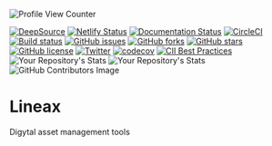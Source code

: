 ![Profile View Counter](https://komarev.com/ghpvc/?username=KOSASIH)

[![DeepSource](https://deepsource.io/gh/KOSASIH/Lineax.svg/?label=active+issues&show_trend=true&token=ve6EiNv29t9x44jsFnlnyJq-)](https://deepsource.io/gh/KOSASIH/Lineax/?ref=repository-badge)
[![Netlify Status](https://api.netlify.com/api/v1/badges/b7aa1efd-154a-45cc-ac88-8adcdc18d57e/deploy-status)](https://app.netlify.com/sites/lineax/deploys)
[![Documentation Status](https://readthedocs.org/projects/lineax/badge/?version=latest)](https://lineax.readthedocs.io/en/latest/?badge=latest)
[![CircleCI](https://circleci.com/gh/KOSASIH/Lineax/tree/main.svg?style=svg)](https://circleci.com/gh/KOSASIH/Lineax/tree/main)
[![Build status](https://ci.appveyor.com/api/projects/status/n6ek87ux8o6al57s?svg=true)](https://ci.appveyor.com/project/KOSASIH/lineax)
[![GitHub issues](https://img.shields.io/github/issues/KOSASIH/Lineax)](https://github.com/KOSASIH/Lineax/issues)
[![GitHub forks](https://img.shields.io/github/forks/KOSASIH/Lineax)](https://github.com/KOSASIH/Lineax/network)
[![GitHub stars](https://img.shields.io/github/stars/KOSASIH/Lineax)](https://github.com/KOSASIH/Lineax/stargazers)
[![GitHub license](https://img.shields.io/github/license/KOSASIH/Lineax)](https://github.com/KOSASIH/Lineax/blob/main/LICENSE)
[![Twitter](https://img.shields.io/twitter/url?style=social&url=https%3A%2F%2Fmobile.twitter.com%2FKosasihg88G)](https://twitter.com/intent/tweet?text=Wow:&url=https%3A%2F%2Fmobile.twitter.com%2FKosasihg88G)
[![codecov](https://codecov.io/gh/KOSASIH/Lineax/branch/main/graph/badge.svg?token=U0TNBSNUJC)](https://codecov.io/gh/KOSASIH/Lineax)
[![CII Best Practices](https://bestpractices.coreinfrastructure.org/projects/5482/badge)](https://bestpractices.coreinfrastructure.org/projects/5482)
![Your Repository's Stats](https://github-readme-stats.vercel.app/api?username=KOSASIH&show_icons=true)
![Your Repository's Stats](https://github-readme-stats.vercel.app/api/top-langs/?username=KOSASIH&theme=blue-green)
![GitHub Contributors Image](https://contrib.rocks/image?repo=KOSASIH/Lineax)


# Lineax
Digytal asset management tools
